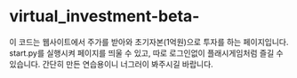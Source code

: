 # virtual_investment-beta-

이 코드는 웹사이트에서 주가를 받아와 초기자본(1억원)으로 투자를 하는 페이지입니다. 
start.py를 실행시켜 페이지를 띄울 수 있고, 따로 로그인없이 플래시게임처럼 즐길 수 있습니다.
간단히 만든 연습용이니 너그러이 봐주시길 바랍니다.
